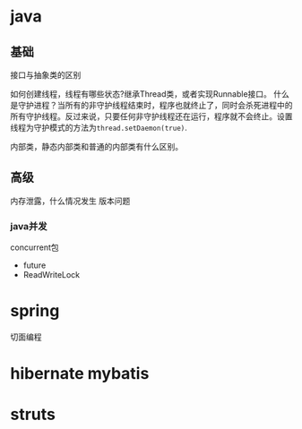 # java
## 基础
接口与抽象类的区别

如何创建线程，线程有哪些状态?继承Thread类，或者实现Runnable接口。
什么是守护进程？当所有的非守护线程结束时，程序也就终止了，同时会杀死进程中的所有守护线程。反过来说，只要任何非守护线程还在运行，程序就不会终止。设置线程为守护模式的方法为`thread.setDaemon(true)`.

内部类，静态内部类和普通的内部类有什么区别。
## 高级
内存泄露，什么情况发生
版本问题
### java并发
concurrent包

- future
- ReadWriteLock


# spring
切面编程

# hibernate mybatis

# struts

